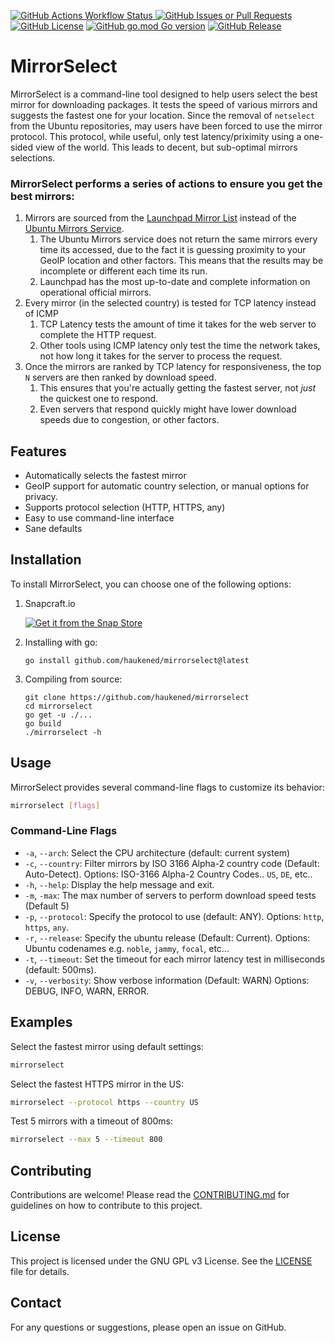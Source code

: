 [![GitHub Actions Workflow Status](https://img.shields.io/github/actions/workflow/status/haukened/mirrorselect/dev.yml) ](https://github.com/haukened/mirrorselect/actions)
[![GitHub Issues or Pull Requests](https://img.shields.io/github/issues/haukened/mirrorselect)](https://github.com/haukened/mirrorselect/issues)
[![GitHub License](https://img.shields.io/github/license/haukened/mirrorselect)](https://github.com/haukened/mirrorselect/blob/main/LICENSE)
[![GitHub go.mod Go version](https://img.shields.io/github/go-mod/go-version/haukened/mirrorselect)](https://go.dev/dl/)
[![GitHub Release](https://img.shields.io/github/v/release/haukened/mirrorselect)](https://github.com/haukened/mirrorselect/releases)

# MirrorSelect

MirrorSelect is a command-line tool designed to help users select the best mirror for downloading packages. It tests the speed of various mirrors and suggests the fastest one for your location. Since the removal of `netselect` from the Ubuntu repositories, may users have been forced to use the mirror protocol.  This protocol, while useful, only test latency/priximity using a one-sided view of the world.  This leads to decent, but sub-optimal mirrors selections.

### MirrorSelect performs a series of actions to ensure you get the best mirrors:

1. Mirrors are sourced from the [Launchpad Mirror List](https://launchpad.net/ubuntu/+archivemirrors) instead of the [Ubuntu Mirrors Service](http://mirrors.ubuntu.com/).
    1. The Ubuntu Mirrors service does not return the same mirrors every time its accessed, due to the fact it is guessing proximity to your GeoIP location and other factors.  This means that the results may be incomplete or different each time its run.
    1. Launchpad has the most up-to-date and complete information on operational official mirrors.
1. Every mirror (in the selected country) is tested for TCP latency instead of ICMP
    1. TCP Latency tests the amount of time it takes for the web server to complete the HTTP request.
    1. Other tools using ICMP latency only test the time the network takes, not how long it takes for the server to process the request.
1. Once the mirrors are ranked by TCP latency for responsiveness, the top `N` servers are then ranked by download speed.
    1. This ensures that you're actually getting the fastest server, not _just_ the quickest one to respond.
    1. Even servers that respond quickly might have lower download speeds due to congestion, or other factors.

## Features

- Automatically selects the fastest mirror
- GeoIP support for automatic country selection, or manual options for privacy.
- Supports protocol selection (HTTP, HTTPS, any)
- Easy to use command-line interface
- Sane defaults

## Installation

To install MirrorSelect, you can choose one of the following options:

1. Snapcraft.io

    [![Get it from the Snap Store](https://snapcraft.io/en/dark/install.svg)](https://snapcraft.io/mirrorselect)

4. Installing with go:
    
    ```
    go install github.com/haukened/mirrorselect@latest
    ```

5. Compiling from source:

    ```
    git clone https://github.com/haukened/mirrorselect
    cd mirrorselect
    go get -u ./...
    go build
    ./mirrorselect -h
    ```

## Usage

MirrorSelect provides several command-line flags to customize its behavior:

```sh
mirrorselect [flags]
```

### Command-Line Flags

- `-a`, `--arch`: Select the CPU architecture (default: current system)
- `-c`, `--country`: Filter mirrors by ISO 3166 Alpha-2 country code (Default: Auto-Detect). Options: ISO-3166 Alpha-2 Country Codes.. `US`, `DE`, etc..
- `-h`, `--help`: Display the help message and exit.
- `-m`, `-max`: The max number of servers to perform download speed tests (Default 5)
- `-p`, `--protocol`: Specify the protocol to use (default: ANY). Options: `http`, `https`, `any`.
- `-r`, `--release`: Specify the ubuntu release (Default: Current). Options: Ubuntu codenames e.g. `noble`, `jammy`, `focal`, etc...
- `-t`, `--timeout`: Set the timeout for each mirror latency test in milliseconds (default: 500ms).
- `-v`, `--verbosity`: Show verbose information (Default: WARN) Options: DEBUG, INFO, WARN, ERROR.

## Examples

Select the fastest mirror using default settings:

```sh
mirrorselect
```

Select the fastest HTTPS mirror in the US:

```sh
mirrorselect --protocol https --country US
```

Test 5 mirrors with a timeout of 800ms:

```sh
mirrorselect --max 5 --timeout 800
```

## Contributing

Contributions are welcome! Please read the [CONTRIBUTING.md](CONTRIBUTING.md) for guidelines on how to contribute to this project.

## License

This project is licensed under the GNU GPL v3 License. See the [LICENSE](LICENSE) file for details.

## Contact

For any questions or suggestions, please open an issue on GitHub.
